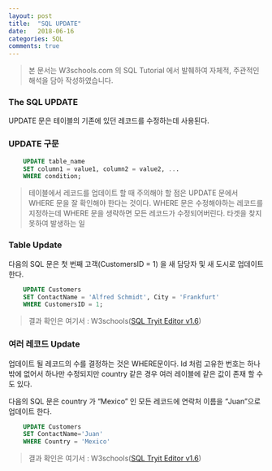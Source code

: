 ```yaml
---
layout: post
title:  "SQL UPDATE"
date:   2018-06-16
categories: SQL
comments: true
---
```

> 본 문서는 W3schools.com 의 SQL Tutorial 에서 발췌하여 자체적, 주관적인 해석을 담아 작성하였습니다.  

### The SQL UPDATE
UPDATE 문은 테이블의 기존에 있던 레코드를 수정하는데 사용된다.

### UPDATE 구문
```sql
	UPDATE table_name
	SET column1 = value1, column2 = value2, ...
	WHERE condition;
```
> 테이블에서 레코드를 업데이트 할 때 주의해야 할 점은 UPDATE 문에서 WHERE 문을 잘 확인해야 한다는 것이다.  WHERE 문은 수정해야하는 레코드를 지정하는데 WHERE 문을 생략하면 모든 레코드가 수정되어버린다. 타겟을 찾지 못하여 발생하는 일  

### Table Update
다음의 SQL 문은 첫 번째 고객(CustomersID = 1) 을 새 담당자 및 새 도시로 업데이트 한다.
```sql
	UPDATE Customers
	SET ContactName = 'Alfred Schmidt', City = 'Frankfurt'
	WHERE CustomersID = 1;
```
> 결과 확인은 여기서 : W3schools([SQL Tryit Editor v1.6](https://www.w3schools.com/sql/trysql.asp?filename=trysql_update_2))  

### 여러 레코드 Update
업데이트 될 레코드의 수를 결정하는 것은 WHERE문이다.
Id 처럼 고유한 번호는 하나밖에 없어서 하나만 수정되지만 country 같은 경우 여러 레이블에 같은 값이 존재 할 수도 있다.

다음의 SQL 문은 country 가 “Mexico” 인 모든 레코드에 연락처 이름을 “Juan”으로 업데이트 한다.
```sql
	UPDATE Customers
	SET ContactName='Juan'
	WHERE Country = 'Mexico'
```
> 결과 확인은 여기서 : W3schools([SQL Tryit Editor v1.6](https://www.w3schools.com/sql/trysql.asp?filename=trysql_update_3))  
